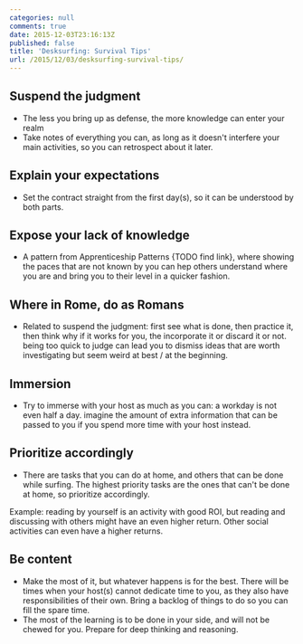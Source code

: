 ```yaml
---
categories: null
comments: true
date: 2015-12-03T23:16:13Z
published: false
title: 'Desksurfing: Survival Tips'
url: /2015/12/03/desksurfing-survival-tips/
---
```


## Suspend the judgment

  * The less you bring up as defense, the more knowledge can enter your realm
  * Take notes of everything you can, as long as it doesn't interfere your main activities, so you can retrospect about it later.

## Explain your expectations

  * Set the contract straight from the first day(s), so it can be understood by both parts. 

## Expose your lack of knowledge

  * A pattern from Apprenticeship Patterns {TODO find link}, where showing the paces that are not known by you can hep others understand where you are and bring you to their level in a quicker fashion.

## Where in Rome, do as Romans 

  * Related to suspend the judgment:  first see what is done, then practice it, then think why if it works for you, the incorporate it or discard it or not. being too quick to judge can lead you to dismiss ideas that are worth investigating but seem weird at best / at the beginning. 

## Immersion

  * Try to immerse with your host as much as you can: a workday is not even half a day. imagine the amount of extra information that can be passed to you if you spend more time with your host instead.

## Prioritize accordingly

  * There are tasks that you can do at home, and others that can be done while surfing. The highest priority tasks are the ones that can't be done at home, so prioritize accordingly. 

  Example: reading by yourself is an activity with good ROI, but reading and discussing with others might have an even higher return. Other social activities can even have a higher returns.

## Be content

  * Make the most of it, but whatever happens is for the best. There will be times when your host(s) cannot dedicate time to you, as they also have responsibilities of their own. Bring a backlog of things to do so you can fill the spare time. 
  * The most of the learning is to be done in your side, and will not be chewed for you. Prepare for deep thinking and reasoning.
